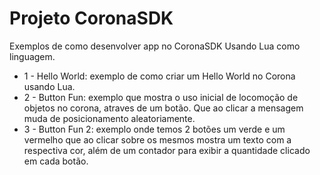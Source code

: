 # Projeto CoronaSDK

Exemplos de como desenvolver app no CoronaSDK
Usando Lua como linguagem.

* 1 - Hello World: exemplo de como criar um Hello World no Corona usando Lua.
* 2 - Button Fun: exemplo que mostra o uso inicial de locomoção de objetos no corona, atraves de um botão. Que ao clicar
                a mensagem muda de posicionamento aleatoriamente.
* 3 - Button Fun 2: exemplo onde temos 2 botões um verde e um vermelho que ao clicar sobre os mesmos mostra um texto com a 
                  respectiva cor, além de um contador para exibir a quantidade clicado em cada botão.
